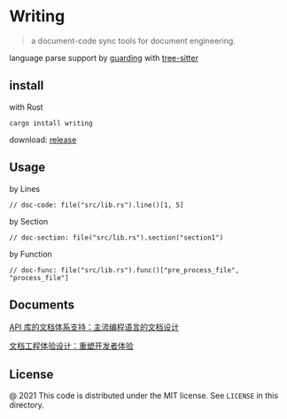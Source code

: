 # Writing 

> a document-code sync tools for document engineering.

language parse support by [guarding](https://github.com/inherd/guarding) with [tree-sitter](https://github.com/tree-sitter/tree-sitter)

## install

with Rust

```
cargo install writing
```

download: [release](https://github.com/inherd/writing/releases)

## Usage

by Lines

```writing
// doc-code: file("src/lib.rs").line()[1, 5]
```

by Section

```writing
// doc-section: file("src/lib.rs").section("section1")
```

by Function

```writing
// doc-func: file("src/lib.rs").func()["pre_process_file", "process_file"]
```

## Documents

[API 库的文档体系支持：主流编程语言的文档设计](https://www.phodal.com/blog/api-ducumentation-design-dsl-base/)

[文档工程体验设计：重塑开发者体验](https://www.phodal.com/blog/documentation-enginnering-experience-design/)

License
---

@ 2021 This code is distributed under the MIT license. See `LICENSE` in this directory.
